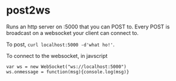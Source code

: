 # post2ws

Runs an http server on :5000 that you can POST to. Every POST is broadcast on a websocket your client can connect to.

To post, `curl localhost:5000 -d'what ho!'`. 

To connect to the websocket, in javscript

```
var ws = new WebSocket("ws://localhost:5000")
ws.onmessage = function(msg){console.log(msg)}
```

